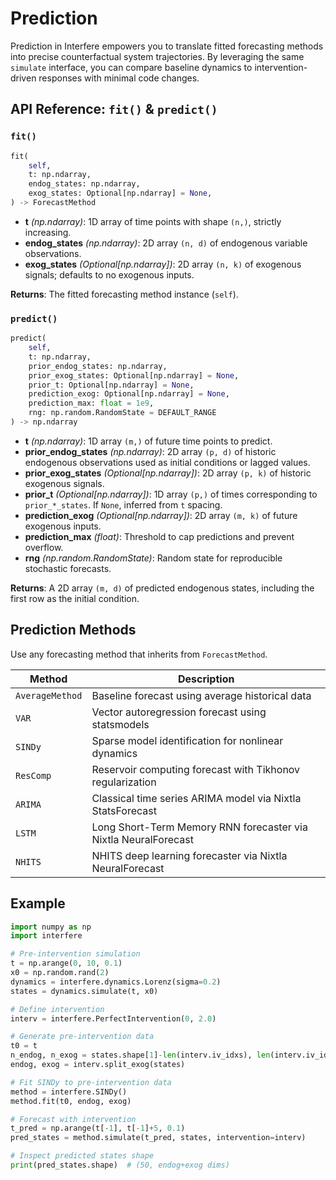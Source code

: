 # Prediction

Prediction in Interfere empowers you to translate fitted forecasting methods into precise counterfactual system trajectories. By leveraging the same `simulate` interface, you can compare baseline dynamics to intervention-driven responses with minimal code changes.

## API Reference: `fit()` & `predict()`

### `fit()`

```python
fit(
    self,
    t: np.ndarray,
    endog_states: np.ndarray,
    exog_states: Optional[np.ndarray] = None,
) -> ForecastMethod
```

- **t** *(np.ndarray)*: 1D array of time points with shape `(n,)`, strictly increasing.
- **endog_states** *(np.ndarray)*: 2D array `(n, d)` of endogenous variable observations.
- **exog_states** *(Optional[np.ndarray])*: 2D array `(n, k)` of exogenous signals; defaults to no exogenous inputs.

**Returns**: The fitted forecasting method instance (`self`).

### `predict()`

```python
predict(
    self,
    t: np.ndarray,
    prior_endog_states: np.ndarray,
    prior_exog_states: Optional[np.ndarray] = None,
    prior_t: Optional[np.ndarray] = None,
    prediction_exog: Optional[np.ndarray] = None,
    prediction_max: float = 1e9,
    rng: np.random.RandomState = DEFAULT_RANGE
) -> np.ndarray
```

- **t** *(np.ndarray)*: 1D array `(m,)` of future time points to predict.
- **prior_endog_states** *(np.ndarray)*: 2D array `(p, d)` of historic endogenous observations used as initial conditions or lagged values.
- **prior_exog_states** *(Optional[np.ndarray])*: 2D array `(p, k)` of historic exogenous signals.
- **prior_t** *(Optional[np.ndarray])*: 1D array `(p,)` of times corresponding to `prior_*_states`. If `None`, inferred from `t` spacing.
- **prediction_exog** *(Optional[np.ndarray])*: 2D array `(m, k)` of future exogenous inputs.
- **prediction_max** *(float)*: Threshold to cap predictions and prevent overflow.
- **rng** *(np.random.RandomState)*: Random state for reproducible stochastic forecasts.

**Returns**: A 2D array `(m, d)` of predicted endogenous states, including the first row as the initial condition.

## Prediction Methods

Use any forecasting method that inherits from `ForecastMethod`.

| Method            | Description                                                     |
| ----------------- | --------------------------------------------------------------- |
| `AverageMethod` | Baseline forecast using average historical data                 |
| `VAR`           | Vector autoregression forecast using statsmodels                |
| `SINDy`         | Sparse model identification for nonlinear dynamics              |
| `ResComp`       | Reservoir computing forecast with Tikhonov regularization       |
| `ARIMA`         | Classical time series ARIMA model via Nixtla StatsForecast      |
| `LSTM`          | Long Short-Term Memory RNN forecaster via Nixtla NeuralForecast |
| `NHITS`         | NHITS deep learning forecaster via Nixtla NeuralForecast        |

## Example

```python
import numpy as np
import interfere

# Pre-intervention simulation
t = np.arange(0, 10, 0.1)
x0 = np.random.rand(2)
dynamics = interfere.dynamics.Lorenz(sigma=0.2)
states = dynamics.simulate(t, x0)

# Define intervention
interv = interfere.PerfectIntervention(0, 2.0)

# Generate pre-intervention data
t0 = t
n_endog, n_exog = states.shape[1]-len(interv.iv_idxs), len(interv.iv_idxs)
endog, exog = interv.split_exog(states)

# Fit SINDy to pre-intervention data
method = interfere.SINDy()
method.fit(t0, endog, exog)

# Forecast with intervention
t_pred = np.arange(t[-1], t[-1]+5, 0.1)
pred_states = method.simulate(t_pred, states, intervention=interv)

# Inspect predicted states shape
print(pred_states.shape)  # (50, endog+exog dims)
```
